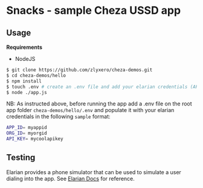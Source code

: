 # Snacks - sample Cheza USSD app

## Usage

**Requirements**

- NodeJS

```bash
$ git clone https://github.com/zlyxero/cheza-demos.git
$ cd cheza-demos/hello
$ npm install
$ touch .env # create an .env file and add your elarian credentials (APP_ID, ORG_ID and API_KEY)
$ node ./app.js
```

NB: As instructed above, before running the app add a .env file on the root app folder `cheza-demos/hello/.env` and populate it with your elarian credentials in the following `sample` format:

```bash
APP_ID= myappid
ORG_ID= myorgid
API_KEY= mycoolapikey
```

## Testing
Elarian provides a phone simulator that can be used to simulate a user dialing into the app. See [Elarian Docs](https://developers.elarian.com/) for reference.
